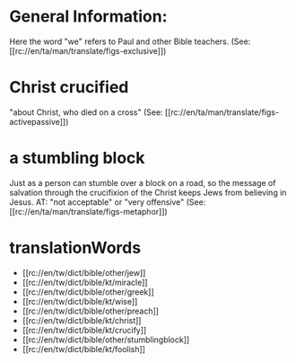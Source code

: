 # General Information:

Here the word "we" refers to Paul and other Bible teachers. (See: [[rc://en/ta/man/translate/figs-exclusive]])

# Christ crucified

"about Christ, who died on a cross" (See: [[rc://en/ta/man/translate/figs-activepassive]])

# a stumbling block

Just as a person can stumble over a block on a road, so the message of salvation through the crucifixion of the Christ keeps Jews from believing in Jesus. AT: "not acceptable" or "very offensive" (See: [[rc://en/ta/man/translate/figs-metaphor]])

# translationWords

* [[rc://en/tw/dict/bible/other/jew]]
* [[rc://en/tw/dict/bible/kt/miracle]]
* [[rc://en/tw/dict/bible/other/greek]]
* [[rc://en/tw/dict/bible/kt/wise]]
* [[rc://en/tw/dict/bible/other/preach]]
* [[rc://en/tw/dict/bible/kt/christ]]
* [[rc://en/tw/dict/bible/kt/crucify]]
* [[rc://en/tw/dict/bible/other/stumblingblock]]
* [[rc://en/tw/dict/bible/kt/foolish]]